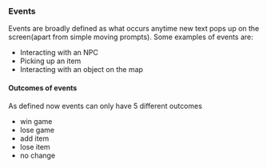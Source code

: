 ### Events
Events are broadly defined as what occurs anytime new text pops up on the screen(apart from simple moving prompts). Some examples of events are:
- Interacting with an NPC
- Picking up an item
- Interacting with an object on the map

#### Outcomes of events
As defined now events can only have 5 different outcomes
- win game
- lose game
- add item 
- lose item 
- no change
